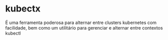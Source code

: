 # kubectx 

É uma ferramenta poderosa para alternar entre clusters kubernetes com facilidade, bem como um utilitário para gerenciar e alternar entre contextos kubectl

